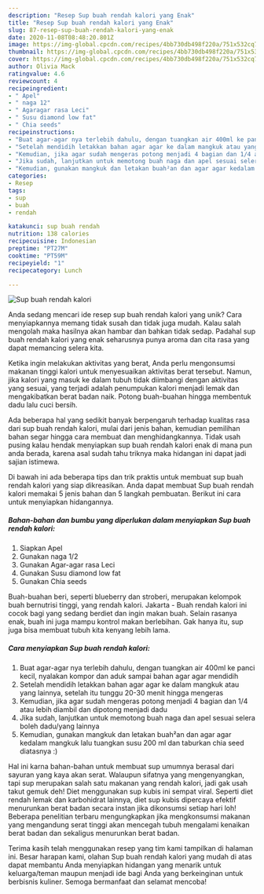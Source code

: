 ```yaml
---
description: "Resep Sup buah rendah kalori yang Enak"
title: "Resep Sup buah rendah kalori yang Enak"
slug: 87-resep-sup-buah-rendah-kalori-yang-enak
date: 2020-11-08T08:48:20.801Z
image: https://img-global.cpcdn.com/recipes/4bb730db498f220a/751x532cq70/sup-buah-rendah-kalori-foto-resep-utama.jpg
thumbnail: https://img-global.cpcdn.com/recipes/4bb730db498f220a/751x532cq70/sup-buah-rendah-kalori-foto-resep-utama.jpg
cover: https://img-global.cpcdn.com/recipes/4bb730db498f220a/751x532cq70/sup-buah-rendah-kalori-foto-resep-utama.jpg
author: Olivia Mack
ratingvalue: 4.6
reviewcount: 4
recipeingredient:
- " Apel"
- " naga 12"
- " Agaragar rasa Leci"
- " Susu diamond low fat"
- " Chia seeds"
recipeinstructions:
- "Buat agar-agar nya terlebih dahulu, dengan tuangkan air 400ml ke panci kecil, nyalakan kompor dan aduk sampai bahan agar agar mendidih"
- "Setelah mendidih letakkan bahan agar agar ke dalam mangkuk atau yang lainnya, setelah itu tunggu 20-30 menit hingga mengeras"
- "Kemudian, jika agar sudah mengeras potong menjadi 4 bagian dan 1/4 atau lebih diambil dan dipotong menjadi dadu"
- "Jika sudah, lanjutkan untuk memotong buah naga dan apel sesuai selera boleh dadu/yang lainnya"
- "Kemudian, gunakan mangkuk dan letakan buah²an dan agar agar kedalam mangkuk lalu tuangkan susu 200 ml dan taburkan chia seed diatasnya :)"
categories:
- Resep
tags:
- sup
- buah
- rendah

katakunci: sup buah rendah 
nutrition: 138 calories
recipecuisine: Indonesian
preptime: "PT27M"
cooktime: "PT59M"
recipeyield: "1"
recipecategory: Lunch

---
```



![Sup buah rendah kalori](https://img-global.cpcdn.com/recipes/4bb730db498f220a/751x532cq70/sup-buah-rendah-kalori-foto-resep-utama.jpg)

Anda sedang mencari ide resep sup buah rendah kalori yang unik? Cara menyiapkannya memang tidak susah dan tidak juga mudah. Kalau salah mengolah maka hasilnya akan hambar dan bahkan tidak sedap. Padahal sup buah rendah kalori yang enak seharusnya punya aroma dan cita rasa yang dapat memancing selera kita.

Ketika ingin melakukan aktivitas yang berat, Anda perlu mengonsumsi makanan tinggi kalori untuk menyesuaikan aktivitas berat tersebut. Namun, jika kalori yang masuk ke dalam tubuh tidak diimbangi dengan aktivitas yang sesuai, yang terjadi adalah penumpukan kalori menjadi lemak dan mengakibatkan berat badan naik. Potong buah-buahan hingga membentuk dadu lalu cuci bersih.

Ada beberapa hal yang sedikit banyak berpengaruh terhadap kualitas rasa dari sup buah rendah kalori, mulai dari jenis bahan, kemudian pemilihan bahan segar hingga cara membuat dan menghidangkannya. Tidak usah pusing kalau hendak menyiapkan sup buah rendah kalori enak di mana pun anda berada, karena asal sudah tahu triknya maka hidangan ini dapat jadi sajian istimewa.


Di bawah ini ada beberapa tips dan trik praktis untuk membuat sup buah rendah kalori yang siap dikreasikan. Anda dapat membuat Sup buah rendah kalori memakai 5 jenis bahan dan 5 langkah pembuatan. Berikut ini cara untuk menyiapkan hidangannya.

<!--inarticleads1-->

##### Bahan-bahan dan bumbu yang diperlukan dalam menyiapkan Sup buah rendah kalori:

1. Siapkan  Apel
1. Gunakan  naga 1/2
1. Gunakan  Agar-agar rasa Leci
1. Gunakan  Susu diamond low fat
1. Gunakan  Chia seeds


Buah-buahan beri, seperti blueberry dan stroberi, merupakan kelompok buah bernutrisi tinggi, yang rendah kalori. Jakarta - Buah rendah kalori ini cocok bagi yang sedang berdiet dan ingin makan buah. Selain rasanya enak, buah ini juga mampu kontrol makan berlebihan. Gak hanya itu, sup juga bisa membuat tubuh kita kenyang lebih lama. 

<!--inarticleads2-->

##### Cara menyiapkan Sup buah rendah kalori:

1. Buat agar-agar nya terlebih dahulu, dengan tuangkan air 400ml ke panci kecil, nyalakan kompor dan aduk sampai bahan agar agar mendidih
1. Setelah mendidih letakkan bahan agar agar ke dalam mangkuk atau yang lainnya, setelah itu tunggu 20-30 menit hingga mengeras
1. Kemudian, jika agar sudah mengeras potong menjadi 4 bagian dan 1/4 atau lebih diambil dan dipotong menjadi dadu
1. Jika sudah, lanjutkan untuk memotong buah naga dan apel sesuai selera boleh dadu/yang lainnya
1. Kemudian, gunakan mangkuk dan letakan buah²an dan agar agar kedalam mangkuk lalu tuangkan susu 200 ml dan taburkan chia seed diatasnya :)


Hal ini karna bahan-bahan untuk membuat sup umumnya berasal dari sayuran yang kaya akan serat. Walaupun sifatnya yang mengenyangkan, tapi sup merupakan salah satu makanan yang rendah kalori, jadi gak usah takut gemuk deh! Diet menggunakan sup kubis ini sempat viral. Seperti diet rendah lemak dan karbohidrat lainnya, diet sup kubis dipercaya efektif menurunkan berat badan secara instan jika dikonsumsi setiap hari loh! Beberapa penelitian terbaru mengungkapkan jika mengkonsumsi makanan yang mengandung serat tinggi akan mencegah tubuh mengalami kenaikan berat badan dan sekaligus menurunkan berat badan. 

Terima kasih telah menggunakan resep yang tim kami tampilkan di halaman ini. Besar harapan kami, olahan Sup buah rendah kalori yang mudah di atas dapat membantu Anda menyiapkan hidangan yang menarik untuk keluarga/teman maupun menjadi ide bagi Anda yang berkeinginan untuk berbisnis kuliner. Semoga bermanfaat dan selamat mencoba!
